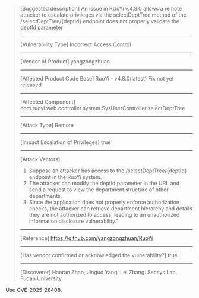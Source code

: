 > [Suggested description]
> An issue in RUoYi v.4.8.0 allows a remote attacker to escalate
> privileges via the selectDeptTree method of the
> /selectDeptTree/{deptId} endpoint does not properly validate the deptId
> parameter
>
> ------------------------------------------
>
> [Vulnerability Type]
> Incorrect Access Control
>
> ------------------------------------------
>
> [Vendor of Product]
> yangzongzhuan
>
> ------------------------------------------
>
> [Affected Product Code Base]
> RuoYi - v4.8.0(latest)  Fix not yet released
>
> ------------------------------------------
>
> [Affected Component]
> com.ruoyi.web.controller.system.SysUserController.selectDeptTree
>
> ------------------------------------------
>
> [Attack Type]
> Remote
>
> ------------------------------------------
>
> [Impact Escalation of Privileges]
> true
>
> ------------------------------------------
>
> [Attack Vectors]
> 1. Suppose an attacker has access to the /selectDeptTree/{deptId} endpoint in the RuoYi system.
>  2. The attacker can modify the deptId parameter in the URL and send a request to view the department structure of other departments.
>  3. Since the application does not properly enforce authorization checks, the attacker can retrieve department hierarchy and details they are not authorized to access, leading to an unauthorized information disclosure vulnerability."
>
> ------------------------------------------
>
> [Reference]
> https://github.com/yangzongzhuan/RuoYi
>
> ------------------------------------------
>
> [Has vendor confirmed or acknowledged the vulnerability?]
> true
>
> ------------------------------------------
>
> [Discoverer]
> Haoran Zhao, Jinguo Yang, Lei Zhang. Secsys Lab, Fudan University

Use CVE-2025-28408.